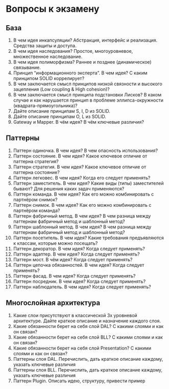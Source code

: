 # Вопросы к экзамену

## База

1. В чем идея инкапсуляции? Абстракция, интерфейс и реализация. Средства защиты и доступа.
2. В чем идея наследования? Простое, многоуровневое, множественное наследование.
3. В чем идея полиморфизма? Раннее и позднее (динамическое) связывание.
4. Принцип “информационного эксперта”. В чем идея? С каким принципом SOLID коррелирует?
5. В чем заключается смысл принципов низкой связности и высокого зацепления (Low coupling & High cohesion)?
6. В чем заключается смысл принципа подстановки Лисков? В каком случае и как нарушается принцип в проблеме эллипса-окружности (квадрата-прямоугольника)?
7. Дайте описание принципам S, I, D из SOLID.
8. Дайте описание принципам O, L из SOLID.
9. Gateway и Mapper. В чём идея? В чём ключевые различия?

## Паттерны

1. Паттерн одиночка. В чем идея? В чем опасность использования?
2. Паттерн состояние. В чем идея? Какое ключевое отличие от паттерна стратегия?
3. Паттерн стратегия. В чем идея? Какое ключевое отличие от паттерна состояние?
4. Паттерн легковес. В чем идея? Когда его следует применять?
5. Паттерн заместитель. В чем идея? Какие виды (типы) заместителей бывают? Для решения каких задач применяются?
6. Паттерн команда. В чем идея? Как его можно комбинировать с партнёром снимок?
7. Паттерн снимок. В чем идея? Как его можно комбинировать с партнёром команда?
8. Паттерн фабричный метод. В чем идея? В чем разница между паттернам фабричный метод и шаблонный метод?
9. Паттерн шаблонный метод. В чем идея? В чем разница между паттернам фабричный метод и шаблонный метод?
10. Паттерн посетитель. В чем идея? Какие требования предъявляются к классам, которые можно посещать?
11. Паттерн декоратор. В чем идея? Когда следует применять?
12. Паттерн адаптер. В чем идея? Когда следует применять?
13. Паттерн мост. В чём идея? Когда следует применять?
14. Паттерн цепочка обязанностей. В чем идея? Когда следует применять?
15. Паттерн фасад. В чем идея? Когда следует применять?
16. Паттерн посредник. В чем идея? Когда следует применять?
17. Паттерн наблюдатель. В чем идея? Когда следует применять?

## Многослойная архитектура

1. Какие слои присутствуют в классической 3х уровневой архитектуре. Дайте краткое описание и назначение каждого слоя.
2. Какие обязанности берет на себя слой DAL? С какими слоями и как он связан?
3. Какие обязанности берет на себя слой BLL? С какими слоями и как он связан?
4. Какие обязанности берет на себя слой Presentation? С какими слоями и как он связан?
5. Паттерны слоя DAL. Перечислить, дать краткое описание каждому, указать ключевые различия
6. Паттерны слоя BLL. Перечислить, дать краткое описание каждому, указать ключевые различия
7. Паттерн Plugin. Описать идею, структуру, привести пример